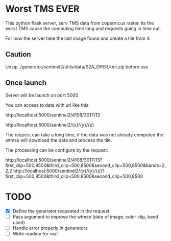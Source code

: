 # Worst TMS EVER

This python flask server, serv TMS data from copernicus raster, its the worst TMS cause the computing time long and requests going in time out.

For now the server take the last image found and create a tile from it.


## Caution

Unzip ./generator/sentinel2/utils/data/S2A_OPER.kml.zip before use

## Once launch

Server will be launch on port 5000

You can access to data with url like this:

http://localhost:5000/sentinel2/4108/3017/13

http://localhost:5000/sentinel2/{x}/{y}/{z}

The request can take a long time, if the data was not already computed the wtmse will download the data and process the tile.

The processing can be configure by the request:

http://localhost:5000/sentinel2/4108/3017/13?first_clip=500,8500&third_clip=500,8500&second_clip=500,8500&bands=2,2,2
http://localhost:5000/sentinel2/{x}/{y}/{z}?first_clip=500,8500&third_clip=500,8500&second_clip=500,8500

# TODO

- [x] Define the generator requested in the request
- [ ] Pass argument to improve the wtmse (date of image, color clip, band used)
- [ ] Handle error properly in generators
- [ ] Write readme for real
